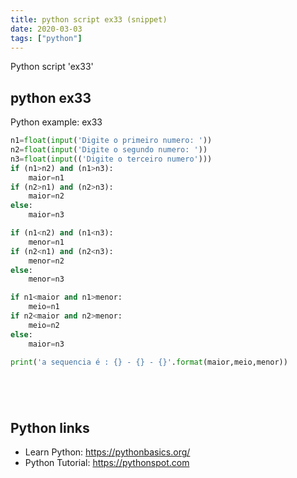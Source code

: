 ```yaml
---
title: python script ex33 (snippet)
date: 2020-03-03
tags: ["python"]
---
```

Python script 'ex33'


## python ex33

Python example: ex33

```python
n1=float(input('Digite o primeiro numero: '))
n2=float(input('Digite o segundo numero: '))
n3=float(input(('Digite o terceiro numero')))
if (n1>n2) and (n1>n3):
    maior=n1
if (n2>n1) and (n2>n3):
    maior=n2
else:
    maior=n3

if (n1<n2) and (n1<n3):
    menor=n1
if (n2<n1) and (n2<n3):
    menor=n2
else:
    menor=n3

if n1<maior and n1>menor:
    meio=n1
if n2<maior and n2>menor:
    meio=n2
else:
    maior=n3

print('a sequencia é : {} - {} - {}'.format(maior,meio,menor))






```

## Python links

- Learn Python: https://pythonbasics.org/
- Python Tutorial: https://pythonspot.com
